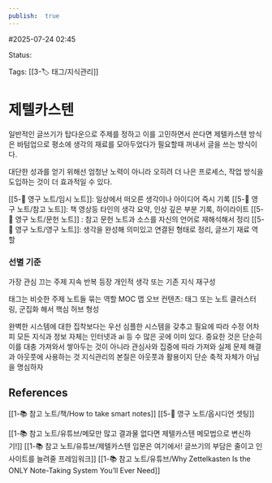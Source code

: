 ```yaml
---
publish:  true
---
```

#2025-07-24 02:45

Status: 

Tags: [[3-🏷️ 태그/지식관리]]

# 제텔카스텐

일반적인 글쓰기가 탑다운으로 주제를 정하고 이를 고민하면서 쓴다면
제텔카스텐 방식은 바텀업으로 평소에 생각의 재료를 모아두었다가 필요할때 꺼내서 글을 쓰는 방식이다.

대단한 성과를 얻기 위해선 엄청난 노력이 아니라 오히려 더 나은 프로세스, 작업 방식을 도입하는 것이 더 효과적일 수 있다.

[[5-💎 영구 노트/임시 노트]]: 일상에서 떠오른 생각이나 아이디어 즉시 기록
[[5-💎 영구 노트/참고 노트]]: 책 영상등 타인의 생각 요약, 인상 깊은 부분 기록, 하이라이트
[[5-💎 영구 노트/문헌 노트]] : 참고 문헌 노트과 소스를 자신의 언어로 재해석해서 정리
[[5-💎 영구 노트/영구 노트]]: 생각을 완성해 의미있고 연결된 형태로 정리, 글쓰기 재료 역할

### 선별 기준
가장 관심 끄는 주제
지속 반복 등장
개인적 생각 또는 기존 지식 재구성

태그는 비슷한 주제 노트들 묶는 역할
MOC 맵 오브 컨텐츠: 태그 또는 노트 클러스터링, 군집화 해서 핵심 허브 형성

완벽한 시스템에 대한 집착보다는 우선 심플한 시스템을 갖추고 필요에 따라 수정
어차피 모든 지식과 정보 자체는 인터넷과 ai 등 수 많은 곳에 이미 있다.
중요한 것은 단순히 이를 대충 가져와서 쌓아두는 것이 아니라  관심사와 집중에 따라 가져와 실제 문제 해결과 아웃풋에 사용하는 것
지식관리의 본질은 아웃풋과 활용이지 단순 축적 자체가 아님을 명심하자

## References
[[1-📚 참고 노트/책/How to take smart notes]]
[[5-💎 영구 노트/옵시디언 셋팅]]

[[1-📚 참고 노트/유튜브/메모만 많고 결과물 없다면 제텔카스텐 메모법으로 변신하기!]]
[[1-📚 참고 노트/유튜브/제텔카스텐 입문은 여기에서! 글쓰기의 부담은 줄이고 인사이트를 늘려줄 프레임워크]]
[[1-📚 참고 노트/유튜브/Why Zettelkasten Is the ONLY Note-Taking System You’ll Ever Need]]